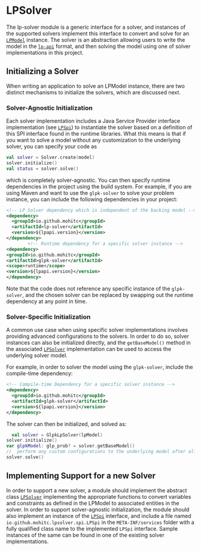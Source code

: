 # LPSolver

The lp-solver module is a generic interface for a solver, and instances of the
supported solvers implement this interface to convert and solve for an [
`LPModel`](../lp-api/src/main/kotlin/io/github/mohitc/lpapi/model/LPModel.kt) instance. The
solver is an abstraction allowing users to write the model in the [
`lp-api`](../lp-api/README.md) format, and then solving the model using one of
solver implementations in this project.

## Initializing a Solver

When writing an application to solve an LPModel instance, there are two distinct
mechanisms to initialize the solvers, which are discussed next.

### Solver-Agnostic Initialization

Each solver implementation includes a Java Service Provider interface
implementation (see [
`LPSpi`](src/main/kotlin/io/github/mohitc/lpsolver/spi/LPSpi.kt)) to instantiate
the solver based on a definition of this SPI interface found in the runtime
libraries. What this means is that if you want to solve a model without any
customization to the underlying solver, you can specify your code as

```kotlin
val solver = Solver.create(model)
solver.initialize()
val status = solver.solve()
```

which is completely solver-agnostic. You can then specify runtime dependencies
in the project using the build system. For example, if you are using Maven and
want to use the `glpk-solver` to solve your problem instance, you can include
the following dependencies in your project:

```xml
<!-- LP Solver dependency which is independent of the backing model -->
<dependency>
  <groupId>io.github.mohitc</groupId>
  <artifactId>lp-solver</artifactId>
  <version>${lpapi.version}</version>
</dependency>
        <!-- Runtime dependency for a specific solver instance -->
<dependency>
<groupId>io.github.mohitc</groupId>
<artifactId>glpk-solver</artifactId>
<scope>runtime</scope>
<version>${lpapi.version}</version>
</dependency>
```

Note that the code does not reference any specific instance of the
`glpk-solver`, and the chosen solver can be replaced by swapping out the runtime
dependency at any point in time.

### Solver-Specific Initialization

A common use case when using specific solver implementations involves providing
advanced configurations to the solvers. In order to do so, solver instances can
also be initialized directly, and the `getBaseModel()` method in the associated
[`LPSolver`](src/main/kotlin/io/github/mohitc/lpsolver/LPSolver.kt)
implementation can be used to access the underlying solver model.

For example, in order to solver the model using the `glpk-solver`, include the
compile-time dependency:

```xml
<!-- Compile-time Dependency for a specific solver instance -->
<dependency>
  <groupId>io.github.mohitc</groupId>
  <artifactId>glpk-solver</artifactId>
  <version>${lpapi.version}</version>
</dependency>
```

The solver can then be initialized, and solved as:

```kotlin
  val solver = GlpkLpSolver(lpModel)
solver.initialize()
var glpkModel: glp_prob? = solver.getBaseModel()
//  perform any custom configurations to the underlying model after all variables and constraints are initialized
solver.solve()
```

## Implementing Support for a new Solver

In order to support a new solver, a module should implement the abstract class [
`LPSolver`](src/main/kotlin/io/github/mohitc/lpsolver/LPSolver.kt)
implementing the appropriate functions to convert variables and constraints as
defined in the LPModel to associated entities in the solver. In order to support
solver-agnostic initialization, the module should also implement an instance of
the [`LPSpi`](src/main/kotlin/io/github/mohitc/lpsolver/spi/LPSpi.kt) interface,
and include a file named `io.github.mohitc.lpsolver.spi.LPSpi` in the
`META-INF/services` folder with a fully qualified class name to the implemented
`LPSpi` interface. Sample instances of the same can be found in one of the
existing solver implementations.
